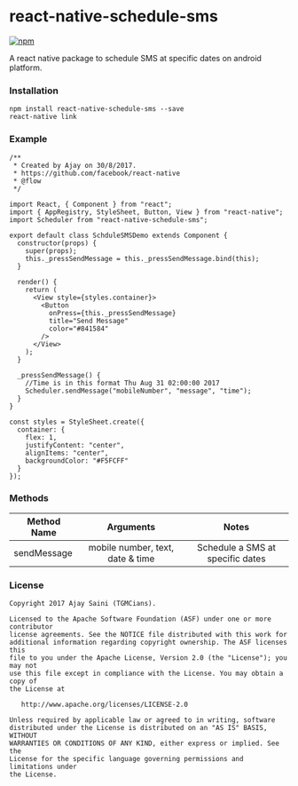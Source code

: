 # react-native-schedule-sms
[![npm](https://img.shields.io/npm/v/react-native-schedule-sms.svg?style=flat-square)](https://www.npmjs.com/package/react-native-schedule-sms)

A react native package to schedule SMS at specific dates on android platform.

### Installation

```
npm install react-native-schedule-sms --save
react-native link
```

### Example

```
/**
 * Created by Ajay on 30/8/2017.
 * https://github.com/facebook/react-native
 * @flow
 */

import React, { Component } from "react";
import { AppRegistry, StyleSheet, Button, View } from "react-native";
import Scheduler from "react-native-schedule-sms";

export default class SchduleSMSDemo extends Component {
  constructor(props) {
    super(props);
    this._pressSendMessage = this._pressSendMessage.bind(this);
  }

  render() {
    return (
      <View style={styles.container}>
        <Button
          onPress={this._pressSendMessage}
          title="Send Message"
          color="#841584"
        />
      </View>
    );
  }

  _pressSendMessage() {
    //Time is in this format Thu Aug 31 02:00:00 2017
    Scheduler.sendMessage("mobileNumber", "message", "time");
  }
}

const styles = StyleSheet.create({
  container: {
    flex: 1,
    justifyContent: "center",
    alignItems: "center",
    backgroundColor: "#F5FCFF"
  }
});

```

### Methods

| Method Name       | Arguments                         | Notes                                |
| -------------     | :-------------:                   | :----------------:                   |
| sendMessage       | mobile number, text, date & time  | Schedule a SMS at specific dates

### License

```
Copyright 2017 Ajay Saini (TGMCians).

Licensed to the Apache Software Foundation (ASF) under one or more contributor
license agreements. See the NOTICE file distributed with this work for
additional information regarding copyright ownership. The ASF licenses this
file to you under the Apache License, Version 2.0 (the "License"); you may not
use this file except in compliance with the License. You may obtain a copy of
the License at

   http://www.apache.org/licenses/LICENSE-2.0

Unless required by applicable law or agreed to in writing, software
distributed under the License is distributed on an "AS IS" BASIS, WITHOUT
WARRANTIES OR CONDITIONS OF ANY KIND, either express or implied. See the
License for the specific language governing permissions and limitations under
the License.
```
